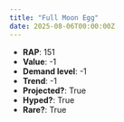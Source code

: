 ```yaml
---
title: "Full Moon Egg"
date: 2025-08-06T00:00:00Z
---
```

- **RAP**: 151
- **Value**: -1
- **Demand level**: -1
- **Trend**: -1
- **Projected?**: True
- **Hyped?**: True
- **Rare?**: True
